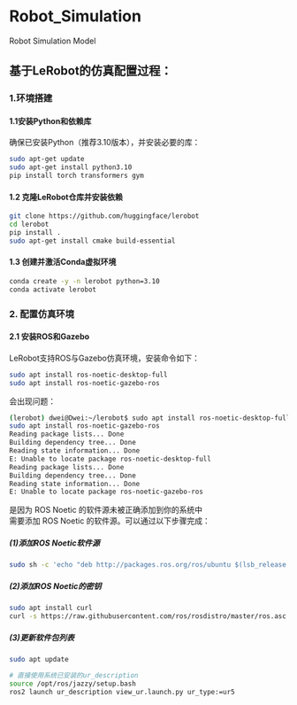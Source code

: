 # Robot_Simulation
Robot Simulation Model
## 基于LeRobot的仿真配置过程：  
### 1.环境搭建
#### 1.1安装Python和依赖库  
确保已安装Python（推荐3.10版本），并安装必要的库：  
```bash
sudo apt-get update  
sudo apt-get install python3.10  
pip install torch transformers gym
```
#### 1.2 克隆LeRobot仓库并安装依赖
```bash
git clone https://github.com/huggingface/lerobot  
cd lerobot  
pip install .  
sudo apt-get install cmake build-essential
```
#### 1.3 创建并激活Conda虚拟环境
```bash
conda create -y -n lerobot python=3.10  
conda activate lerobot
```
### 2. 配置仿真环境
#### 2.1 安装ROS和Gazebo 
LeRobot支持ROS与Gazebo仿真环境，安装命令如下：  
```bash
sudo apt install ros-noetic-desktop-full  
sudo apt install ros-noetic-gazebo-ros
```
会出现问题：  
```bash
(lerobot) dwei@Dwei:~/lerobot$ sudo apt install ros-noetic-desktop-full  
sudo apt install ros-noetic-gazebo-ros
Reading package lists... Done
Building dependency tree... Done
Reading state information... Done
E: Unable to locate package ros-noetic-desktop-full
Reading package lists... Done
Building dependency tree... Done
Reading state information... Done
E: Unable to locate package ros-noetic-gazebo-ros
```
是因为 ROS Noetic 的软件源未被正确添加到你的系统中  
需要添加 ROS Noetic 的软件源。可以通过以下步骤完成：  
##### (1)添加ROS Noetic软件源
```bash
sudo sh -c 'echo "deb http://packages.ros.org/ros/ubuntu $(lsb_release -sc) main" > /etc/apt/sources.list.d/ros-latest.list'
```
##### (2)添加ROS Noetic的密钥
```bash
sudo apt install curl
curl -s https://raw.githubusercontent.com/ros/rosdistro/master/ros.asc | sudo apt-key add -
```
##### (3)更新软件包列表
```bash
sudo apt update
```








```bash
# 直接使用系统已安装的ur_description
source /opt/ros/jazzy/setup.bash
ros2 launch ur_description view_ur.launch.py ur_type:=ur5
```
